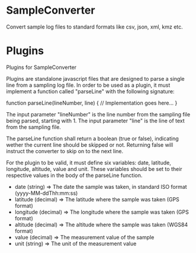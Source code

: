 # SampleConverter
Convert sample log files to standard formats like csv, json, xml, kmz etc.


# Plugins
Plugins for SampleConverter

Plugins are standalone javascript files that are designed to parse a single line 
from a sampling log file. In order to be used as a plugin, it must implement a function
called "parseLine" with the following signature:

function parseLine(lineNumber, line)
{
        // Implementation goes here...
}

The input parameter "lineNumber" is the line number from the sampling file being parsed, starting with 1.
The input parameter "line" is the line of text from the sampling file.

The parseLine function shall return a boolean (true or false), indicating wether the current line should be
skipped or not. Returning false will instruct the converter to skip on to the next line.

For the plugin to be valid, it must define six variables: date, latitude, longitude, altitude, value and unit.
These variables should be set to their respective values in the body of the parseLine function.

- date (string)        => The date the sample was taken, in standard ISO format (yyyy-MM-ddThh:mm:ss)
- latitude (decimal)   => The latitude where the sample was taken (GPS format)
- longitude (decimal)  => The longitude where the sample was taken (GPS format)
- altitude (decimal)   => The altitude where the sample was taken (WGS84 format)
- value (decimal)      => The measurement value of the sample
- unit (string)        => The unit of the measurement value
